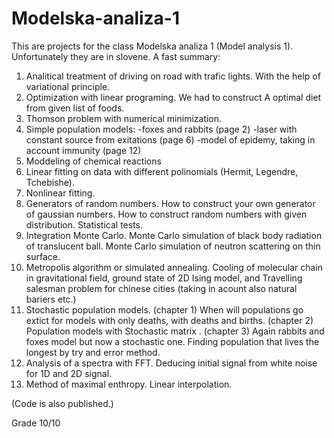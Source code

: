 # Modelska-analiza-1

This are projects for the class Modelska analiza 1 (Model analysis 1).
Unfortunately they are in slovene. A fast summary:
1. Analitical treatment of driving on road with trafic lights. With the help of variational principle.
2. Optimization with linear programing. We had to construct A optimal diet from given list of foods.
3. Thomson problem with numerical minimization.
4. Simple population models: -foxes and rabbits (page 2)
                             -laser with constant source from exitations (page 6)
                             -model of epidemy, taking in account immunity (page 12)
5. Moddeling of chemical reactions
6. Linear fitting on data with different polinomials (Hermit, Legendre, Tchebishe). 
7. Nonlinear fitting.
8. Generators of random numbers. How to construct your own generator of gaussian numbers. How to construct random numbers with given distribution. Statistical tests.
9. Integration Monte Carlo. Monte Carlo simulation of black body radiation of translucent ball. Monte Carlo simulation of neutron scattering on thin surface.
10. Metropolis algorithm or simulated annealing. Cooling of molecular chain in gravitational field, ground state of 2D Ising model, and Travelling salesman problem for chinese cities (taking in acount also natural bariers etc.)
11. Stochastic population models. (chapter 1) When will populations go extict for models with only deaths, with deaths and births.
                                  (chapter 2) Population models with Stochastic matrix .
                                  (chapter 3) Again rabbits and foxes model but now a stochastic one. Finding population that lives the
                                  longest by try and error method.
12. Analysis of a spectra with FFT. Deducing initial signal from white noise for 1D and 2D signal.
13. Method of maximal enthropy. Linear interpolation.

(Code is also published.)

Grade 10/10
